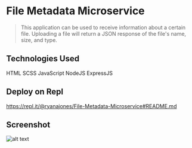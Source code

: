 # File Metadata Microservice

> This application can be used to receive information about a certain file. Uploading a file will return a JSON response of the file's name, size, and type. 

## Technologies Used

HTML SCSS JavaScript NodeJS ExpressJS

## Deploy on Repl

https://repl.it/@ryanajones/File-Metadata-Microservice#README.md

## Screenshot

![alt text](https://i.imgur.com/7Ab9scg.png)
